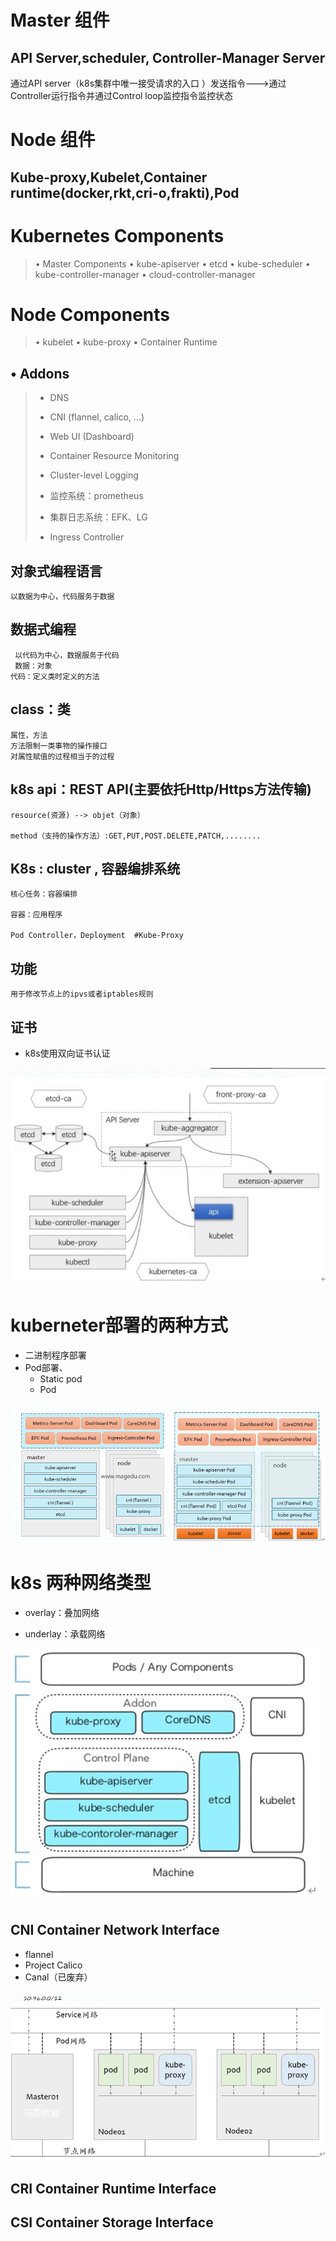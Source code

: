 # Master 组件

## API Server,scheduler, Controller-Manager Server

通过API server（k8s集群中唯一接受请求的入口 ）发送指令--->通过Controller运行指令并通过Control loop监控指令监控状态
# Node 组件
## Kube-proxy,Kubelet,Container runtime(docker,rkt,cri-o,frakti),Pod

# Kubernetes Components

>• Master Components
>• kube-apiserver
>• etcd
>• kube-scheduler
>• kube-controller-manager
>• cloud-controller-manager


# Node Components
>• kubelet
>• kube-proxy
>• Container Runtime

## • Addons

>+ DNS
>
>+ CNI (flannel, calico, ...)
>
>+ Web UI (Dashboard)
>
>+ Container Resource Monitoring
>
>+ Cluster-level Logging
>
>+ 监控系统：prometheus
>
>+ 集群日志系统：EFK、LG
>
>+ Ingress Controller

## 对象式编程语言
    以数据为中心，代码服务于数据

## 数据式编程
     以代码为中心，数据服务于代码
     数据：对象
    代码：定义类时定义的方法

## class：类
    属性，方法
    方法限制一类事物的操作接口
    对属性赋值的过程相当于的过程

 




## k8s api：REST API(主要依托Http/Https方法传输)
    resource(资源) --> objet（对象）
     
    method（支持的操作方法）:GET,PUT,POST.DELETE,PATCH,........

## K8s : cluster , 容器编排系统
    核心任务：容器编排
     
    容器：应用程序
     
    Pod Controller，Deployment  #Kube-Proxy
## 功能
    用于修改节点上的ipvs或者iptables规则

## 证书
+ k8s使用双向证书认证

![image-20210307195552049](kuberbetes.assets/image-20210307195552049.png)

# kuberneter部署的两种方式

+ 二进制程序部署
+ Pod部署、
  + Static pod
  + Pod

![image-20210307195832794](kuberbetes.assets/image-20210307195832794.png)

# k8s 两种网络类型

+ overlay：叠加网络

+ underlay：承载网络

![image-20210307200708396](kuberbetes.assets/image-20210307200708396.png)

## CNI Container Network Interface

+ flannel
+ Project Calico
+ Canal（已废弃）

![image-20210307202211029](kuberbetes.assets/image-20210307202211029.png)

## CRI Container Runtime Interface

## CSI Container Storage Interface
